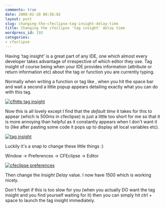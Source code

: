 ```yaml
---
comments: true
date: 2008-02-28 00:56:02
layout: post
slug: changing-the-cfeclipse-tag-insight-delay-time
title: Changing the cfeclipse 'tag insight' delay time
wordpress_id: 193
categories:
- cfeclipse
---
```


Having 'tag insight' is a great part of any IDE, one which almost every developer takes advantage of irrespective of which editor they use. Tag insight of course being when your IDE provides information (attribute or return information etc) about the tag or function you are currently typing.

Normally when writing a function or tag like <cfhttp>, when you hit the space bar and wait a second a little popup appears detailing exactly what you can do with this tag.

[![cfhttp tag insight](http://www.chapter31.com/wp-content/uploads/2008/02/cfhttp_insight.thumbnail.jpg)](http://www.chapter31.com/wp-content/uploads/2008/02/cfhttp_insight.jpg)

Now this is all lovely except I find that the _default time_ it takes for this to appear (which is 500ms in cfeclipse) is just a little too short for me so that it is more annoying than helpful as it constantly appears when I don't want it to (like after pasting some code it pops up to display all local variables etc).

[![tag insight](http://www.chapter31.com/wp-content/uploads/2008/02/taginsight.thumbnail.jpg)](http://www.chapter31.com/wp-content/uploads/2008/02/taginsight.jpg)

Luckily it's a snap to change these little things :)

Window -> Preferences -> CFEclipse -> Editor 

[![cfeclipse preferences](http://www.chapter31.com/wp-content/uploads/2008/02/preferences.thumbnail.jpg)](http://www.chapter31.com/wp-content/uploads/2008/02/preferences.jpg)

Then change the _Insight Delay_ value. I now have 1500 which is working nicely.

Don't forget if this is too slow for you (when you actually DO want the tag insight and you find yourself waiting for it) then you can simply hit ctrl + space to launch the tag insight immediately.

